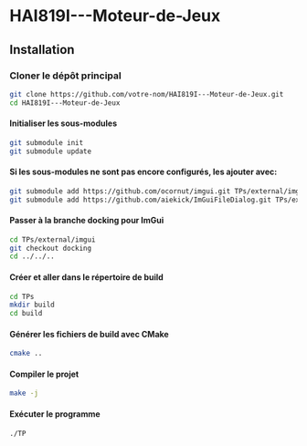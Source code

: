 # HAI819I---Moteur-de-Jeux

## Installation

### Cloner le dépôt principal
```bash
git clone https://github.com/votre-nom/HAI819I---Moteur-de-Jeux.git
cd HAI819I---Moteur-de-Jeux
```

#### Initialiser les sous-modules
```bash
git submodule init
git submodule update
```
#### Si les sous-modules ne sont pas encore configurés, les ajouter avec:
```bash
git submodule add https://github.com/ocornut/imgui.git TPs/external/imgui
git submodule add https://github.com/aiekick/ImGuiFileDialog.git TPs/external/ImGuiFileDialog
```
#### Passer à la branche docking pour ImGui
```bash
cd TPs/external/imgui
git checkout docking
cd ../../..
```

#### Créer et aller dans le répertoire de build
```bash
cd TPs
mkdir build
cd build
```
#### Générer les fichiers de build avec CMake
```bash
cmake ..
```
#### Compiler le projet
```bash
make -j
```
#### Exécuter le programme
```bash
./TP
```